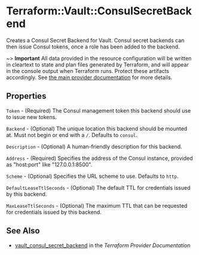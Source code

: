 # Terraform::Vault::ConsulSecretBackend

Creates a Consul Secret Backend for Vault. Consul secret backends can then issue Consul tokens, once a role has been added to the backend.

~> **Important** All data provided in the resource configuration will be
written in cleartext to state and plan files generated by Terraform, and
will appear in the console output when Terraform runs. Protect these
artifacts accordingly. See
[the main provider documentation](../index.html)
for more details.

## Properties

`Token` - (Required) The Consul management token this backend should use to issue new tokens.

`Backend` - (Optional) The unique location this backend should be mounted at. Must not begin or end with a `/`. Defaults to `consul`.

`Description` - (Optional) A human-friendly description for this backend.

`Address` - (Required) Specifies the address of the Consul instance, provided as "host:port" like "127.0.0.1:8500".

`Scheme` - (Optional) Specifies the URL scheme to use. Defaults to `http`.

`DefaultLeaseTtlSeconds` - (Optional) The default TTL for credentials issued by this backend.

`MaxLeaseTtlSeconds` - (Optional) The maximum TTL that can be requested
for credentials issued by this backend.


## See Also

* [vault_consul_secret_backend](https://www.terraform.io/docs/providers/vault/r/consul_secret_backend.html) in the _Terraform Provider Documentation_